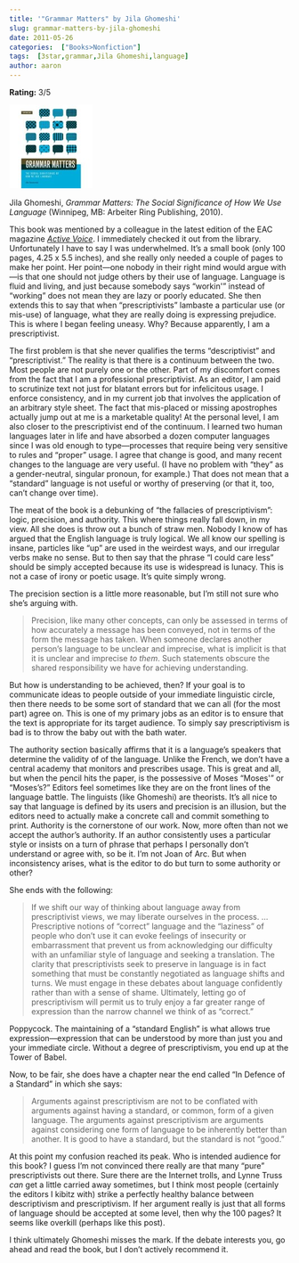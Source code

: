 ```yaml
---
title: '"Grammar Matters" by Jila Ghomeshi'
slug: grammar-matters-by-jila-ghomeshi
date: 2011-05-26
categories:  ["Books>Nonfiction"]
tags:  [3star,grammar,Jila Ghomeshi,language]
author: aaron
---
```


**Rating:** 3/5

![Book cover](cover2-150x150.jpg "Grammar Matters")

Jila Ghomeshi, *Grammar Matters: The Social Significance of How We Use Language* (Winnipeg, MB: Arbeiter Ring Publishing, 2010).

This book was mentioned by a colleague in the latest edition of the EAC magazine *[Active Voice](http://www.editors.ca/resources/eac_publications/newsletters/index.html "EAC's Active Voice")*. I immediately checked it out from the library. Unfortunately I have to say I was underwhelmed. It’s a small book (only 100 pages, 4.25 x 5.5 inches), and she really only needed a couple of pages to make her point. Her point—one nobody in their right mind would argue with—is that one should not judge others by their use of language. Language is fluid and living, and just because somebody says “workin'” instead of “working” does not mean they are lazy or poorly educated. She then extends this to say that when “prescriptivists” lambaste a particular use (or mis-use) of language, what they are really doing is expressing prejudice. This is where I began feeling uneasy. Why? Because apparently, I am a prescriptivist.

The first problem is that she never qualifies the terms “descriptivist” and “prescriptivist.” The reality is that there is a continuum between the two. Most people are not purely one or the other. Part of my discomfort comes from the fact that I am a professional prescriptivist. As an editor, I am paid to scrutinize text not just for blatant errors but for infelicitous usage. I enforce consistency, and in my current job that involves the application of an arbitrary style sheet. The fact that mis-placed or missing apostrophes actually jump out at me is a marketable quality! At the personal level, I am also closer to the prescriptivist end of the continuum. I learned two human languages later in life and have absorbed a dozen computer languages since I was old enough to type—processes that require being very sensitive to rules and “proper” usage. I agree that change is good, and many recent changes to the language are very useful. (I have no problem with “they” as a gender-neutral, singular pronoun, for example.) That does not mean that a “standard” language is not useful or worthy of preserving (or that it, too, can’t change over time).

The meat of the book is a debunking of “the fallacies of prescriptivism”: logic, precision, and authority. This where things really fall down, in my view. All she does is throw out a bunch of straw men. Nobody I know of has argued that the English language is truly logical. We all know our spelling is insane, particles like “up” are used in the weirdest ways, and our irregular verbs make no sense. But to then say that the phrase “I could care less” should be simply accepted because its use is widespread is lunacy. This is not a case of irony or poetic usage. It’s quite simply wrong.

The precision section is a little more reasonable, but I’m still not sure who she’s arguing with.

> Precision, like many other concepts, can only be assessed in terms of how accurately a message has been conveyed, not in terms of the form the message has taken. When someone declares another person’s language to be unclear and imprecise, what is implicit is that it is unclear and imprecise *to them*. Such statements obscure the shared responsibility we have for achieving understanding.

But how is understanding to be achieved, then? If your goal is to communicate ideas to people outside of your immediate linguistic circle, then there needs to be some sort of standard that we can all (for the most part) agree on. This is one of my primary jobs as an editor is to ensure that the text is appropriate for its target audience. To simply say prescriptivism is bad is to throw the baby out with the bath water.

The authority section basically affirms that it is a language’s speakers that determine the validity of of the language. Unlike the French, we don’t have a central academy that monitors and prescribes usage. This is great and all, but when the pencil hits the paper, is the possessive of Moses “Moses'” or “Moses’s?” Editors feel sometimes like they are on the front lines of the language battle. The linguists (like Ghomeshi) are theorists. It’s all nice to say that language is defined by its users and precision is an illusion, but the editors need to actually make a concrete call and commit something to print. Authority is the cornerstone of our work. Now, more often than not we accept the author’s authority. If an author consistently uses a particular style or insists on a turn of phrase that perhaps I personally don’t understand or agree with, so be it. I’m not Joan of Arc. But when inconsistency arises, what is the editor to do but turn to some authority or other?

She ends with the following:

> If we shift our way of thinking about language away from prescriptivist views, we may liberate ourselves in the process. … Prescriptive notions of “correct” language and the “laziness” of people who don’t use it can evoke feelings of insecurity or embarrassment that prevent us from acknowledging our difficulty with an unfamiliar style of language and seeking a translation. The clarity that prescriptivists seek to preserve in language is in fact something that must be constantly negotiated as language shifts and turns. We must engage in these debates about language confidently rather than with a sense of shame. Ultimately, letting go of prescriptivism will permit us to truly enjoy a far greater range of expression than the narrow channel we think of as “correct.”

Poppycock. The maintaining of a “standard English” is what allows true expression—expression that can be understood by more than just you and your immediate circle. Without a degree of prescriptivism, you end up at the Tower of Babel.

Now, to be fair, she does have a chapter near the end called “In Defence of a Standard” in which she says:

> Arguments against prescriptivism are not to be conflated with arguments against having a standard, or common, form of a given language. The arguments against prescriptivism are arguments against considering one form of language to be inherently better than another. It is good to have a standard, but the standard is not “good.”

At this point my confusion reached its peak. Who is intended audience for this book? I guess I’m not convinced there really are that many “pure” prescriptivists out there. Sure there are the Internet trolls, and Lynne Truss *can* get a little carried away sometimes, but I think most people (certainly the editors I kibitz with) strike a perfectly healthy balance between descriptivism and prescriptivism. If her argument really is just that all forms of language should be accepted at some level, then why the 100 pages? It seems like overkill (perhaps like this post).

I think ultimately Ghomeshi misses the mark. If the debate interests you, go ahead and read the book, but I don’t actively recommend it.
